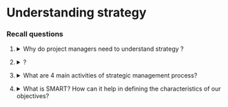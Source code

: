 # Understanding strategy

### Recall questions

1. <details markdown=1><summary markdown="span"> Why do project managers need to understand strategy ?</summary>

    \


</details>


2. <details markdown=1><summary markdown="span"> ?</summary>

    \


</details>

3. <details markdown=1><summary markdown="span"> What are 4 main activities of strategic management process?</summary>

    \
    4 main activities:
    - review
    - set
    - analyze
    - implement

</details>

4. <details markdown=1><summary markdown="span"> What is SMART? How can it help in defining the characteristics of our objectives?</summary>

    \


</details>